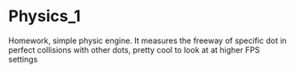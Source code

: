 # Physics_1

Homework, simple physic engine. It measures the freeway of specific dot in perfect collisions with other dots, pretty cool to look at at higher FPS settings
